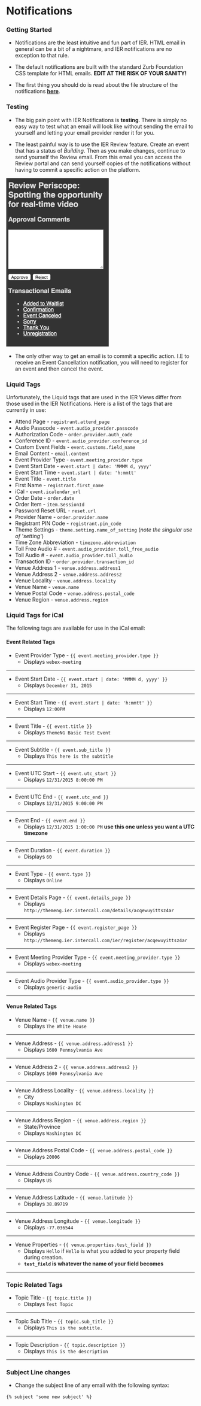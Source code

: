 # Notifications

### Getting Started

- Notifications are the least intuitive and fun part of IER. HTML email in general can be a bit of a nightmare, and IER notifications are no exception to that rule.

- The default notifications are built with the standard Zurb Foundation CSS template for HTML emails.  **EDIT AT THE RISK OF YOUR SANITY!**

- The first thing you should do is read about the file structure of the notifications **[here](https://github.com/reg-support/reg-dev-guide/blob/master/file_structure/README.md#email)**.

### Testing

- The big pain point with IER Notifications is **testing**. There is simply no easy way to test what an email will look like without sending the email to yourself and letting your email provider render it for you.

- The least painful way is to use the IER Review feature. Create an event that has a status of _Building_. Then as you make changes, continue to send yourself the Review email. From this email you can access the Review portal and can send yourself copies of the notifications without having to commit a specific action on the platform.

![Review](img/review_sm.png)

- The only other way to get an email is to commit a specific action. I.E to receive an Event Cancellation notification, you will need to register for an event and then cancel the event.

### Liquid Tags

Unfortunately, the Liquid tags that are used in the IER Views differ from those used in the IER Notifications. Here is a list of the tags that are currently in use:

- Attend Page - `registrant.attend_page`
- Audio Passcode - `event.audio_provider.passcode`
- Authorization Code - `order.provider.auth_code`
- Conference ID - `event.audio_provider.conference_id`
- Custom Event Fields - `event.customs.field_name`
- Email Content - `email.content`
- Event Provider Type - `event.meeting_provider.type`
- Event Start Date - `event.start | date: 'MMMM d, yyyy'`
- Event Start Time - `event.start | date: 'h:mmtt'`
- Event Title - `event.title`
- First Name - `registrant.first_name`
- iCal - `event.icalendar_url`
- Order Date - `order.date`
- Order Item - `item.SessionId`
- Password Reset URL - `reset.url`
- Provider Name - `order.provider.name`
- Registrant PIN Code - `registrant.pin_code`
- Theme Settings - `theme.setting.name_of_setting` (_note the singular use of 'setting'_)
- Time Zone Abbreviation - `timezone.abbreviation`
- Toll Free Audio # - `event.audio_provider.toll_free_audio`
- Toll Audio # - `event.audio_provider.toll_audio`
- Transaction ID - `order.provider.transaction_id`
- Venue Address 1 - `venue.address.address1`
- Venue Address 2 - `venue.address.address2`
- Venue Locality - `venue.address.locality`
- Venue Name - `venue.name`
- Venue Postal Code - `venue.address.postal_code`
- Venue Region - `venue.address.region`

### Liquid Tags for iCal

The following tags are available for use in the iCal email: 

#### Event Related Tags

- Event Provider Type - `{{ event.meeting_provider.type }}` 
    + Displays `webex-meeting`
    
***
- Event Start Date - `{{ event.start | date: 'MMMM d, yyyy' }}`
    + Displays `December 31, 2015`

***
- Event Start Time - `{{ event.start | date: 'h:mmtt' }}`
    + Displays `12:00PM`

***
- Event Title - `{{ event.title }}`
    + Displays `ThemeNG Basic Test Event`

***
- Event Subtitle - `{{ event.sub_title }}`
    + Displays `This here is the subtitle`

***
- Event UTC Start - `{{ event.utc_start }}`
    + Displays `12/31/2015 8:00:00 PM`

***
- Event UTC End - `{{ event.utc_end }}`
    + Displays `12/31/2015 9:00:00 PM`

***
- Event End - `{{ event.end }}`
    + Displays `12/31/2015 1:00:00 PM` **use this one unless you want a UTC timezone**

***
- Event Duration - `{{ event.duration }}`
    + Displays `60`

***
- Event Type - `{{ event.type }}`
    + Displays `Online`

***
- Event Details Page - `{{ event.details_page }}`
    + Displays `http://themeng.ier.intercall.com/details/acqewuyittsz4ar`

***
- Event Register Page - `{{ event.register_page }}`
    + Displays `http://themeng.ier.intercall.com/ier/register/acqewuyittsz4ar`

***
- Event Meeting Provider Type - `{{ event.meeting_provider.type }}`
    + Displays `webex-meeting`

***
- Event Audio Provider Type - `{{ event.audio_provider.type }}`
    + Displays `generic-audio`

***

#### Venue Related Tags

- Venue Name - `{{ venue.name }}` 
    + Displays `The White House`
    
***

- Venue Address - `{{ venue.address.address1 }}` 
    + Displays `1600 Pennsylvania Ave`
    
***

- Venue Address 2 - `{{ venue.address.address2 }}` 
    + Displays `1600 Pennsylvania Ave`
    
***

- Venue Address Locality - `{{ venue.address.locality }}` 
    + City
    + Displays `Washington DC` 
    
***

- Venue Address Region - `{{ venue.address.region }}` 
    - State/Province
    + Displays `Washington DC` 
    
***

- Venue Address Postal Code - `{{ venue.address.postal_code }}` 
    + Displays `20006`
    
***

- Venue Address Country Code - `{{ venue.address.country_code }}` 
    + Displays `US`
    
***

- Venue Address Latitude - `{{ venue.latitude }}` 
    + Displays `38.89719`
    
***

- Venue Address Longitude - `{{ venue.longitude }}` 
    + Displays `-77.036544`
    
***

- Venue Properties - `{{ venue.properties.test_field }}` 
    + Displays `Hello` if `Hello` is what you added to your property field during creation.
    + **`test_field` is whatever the name of your field becomes**
    
***


### Topic Related Tags

- Topic Title - `{{ topic.title }}`
    + Displays `Test Topic`

***

- Topic Sub Title - `{{ topic.sub_title }}`
    + Displays `This is the subtitle.`

***

- Topic Description - `{{ topic.description }}`
    + Displays `This is the description`
    
***

### Subject Line changes

- Change the subject line of any email with the following syntax:

```
{% subject 'some new subject' %}
```

